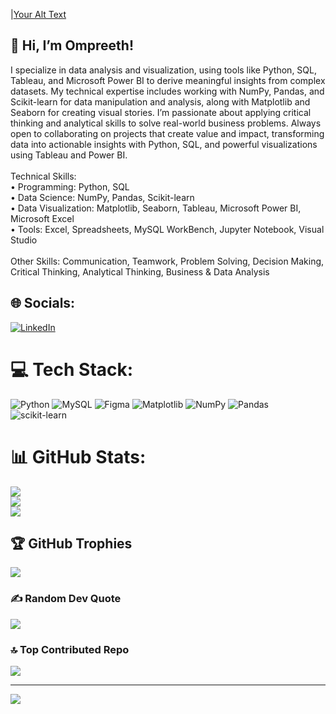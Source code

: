 |[Your Alt Text](Assests/iko2.gif)

## 💫 Hi, I’m Ompreeth!

I specialize in data analysis and visualization, using tools like Python, SQL, Tableau, and Microsoft Power BI to derive meaningful insights from complex datasets. My technical expertise includes working with NumPy, Pandas, and Scikit-learn for data manipulation and analysis, along with Matplotlib and Seaborn for creating visual stories. I’m passionate about applying critical thinking and analytical skills to solve real-world business problems. Always open to collaborating on projects that create value and impact, transforming data into actionable insights with Python, SQL, and powerful visualizations using Tableau and Power BI.<br><br>Technical Skills:<br>• Programming: Python, SQL<br>• Data Science: NumPy, Pandas, Scikit-learn<br>• Data Visualization: Matplotlib, Seaborn, Tableau, Microsoft Power BI, Microsoft Excel<br>• Tools: Excel, Spreadsheets, MySQL WorkBench, Jupyter Notebook, Visual Studio<br><br>Other Skills: Communication, Teamwork, Problem Solving, Decision Making, Critical Thinking, Analytical Thinking, Business & Data Analysis


## 🌐 Socials:
[![LinkedIn](https://img.shields.io/badge/LinkedIn-%230077B5.svg?logo=linkedin&logoColor=white)](https://linkedin.com/in/www.linkedin.com/in/ompreeth-d-r-3a2918225) 

# 💻 Tech Stack:
![Python](https://img.shields.io/badge/python-3670A0?style=for-the-badge&logo=python&logoColor=ffdd54) ![MySQL](https://img.shields.io/badge/mysql-4479A1.svg?style=for-the-badge&logo=mysql&logoColor=white) ![Figma](https://img.shields.io/badge/figma-%23F24E1E.svg?style=for-the-badge&logo=figma&logoColor=white) ![Matplotlib](https://img.shields.io/badge/Matplotlib-%23ffffff.svg?style=for-the-badge&logo=Matplotlib&logoColor=black) ![NumPy](https://img.shields.io/badge/numpy-%23013243.svg?style=for-the-badge&logo=numpy&logoColor=white) ![Pandas](https://img.shields.io/badge/pandas-%23150458.svg?style=for-the-badge&logo=pandas&logoColor=white) ![scikit-learn](https://img.shields.io/badge/scikit--learn-%23F7931E.svg?style=for-the-badge&logo=scikit-learn&logoColor=white)
# 📊 GitHub Stats:
![](https://github-readme-stats.vercel.app/api?username=Ompreeth17&theme=dark&hide_border=false&include_all_commits=false&count_private=false)<br/>
![](https://github-readme-streak-stats.herokuapp.com/?user=Ompreeth17&theme=dark&hide_border=false)<br/>
![](https://github-readme-stats.vercel.app/api/top-langs/?username=Ompreeth17&theme=dark&hide_border=false&include_all_commits=false&count_private=false&layout=compact)

## 🏆 GitHub Trophies
![](https://github-profile-trophy.vercel.app/?username=Ompreeth17&theme=radical&no-frame=false&no-bg=true&margin-w=4)

### ✍️ Random Dev Quote
![](https://quotes-github-readme.vercel.app/api?type=horizontal&theme=radical)

### 🔝 Top Contributed Repo
![](https://github-contributor-stats.vercel.app/api?username=Ompreeth17&limit=5&theme=dark&combine_all_yearly_contributions=true)

---
[![](https://visitcount.itsvg.in/api?id=Ompreeth17&icon=0&color=0)](https://visitcount.itsvg.in)

<!-- Proudly created with GPRM ( https://gprm.itsvg.in ) -->
